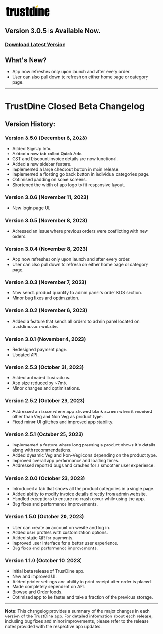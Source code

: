 <img src="../assets/trustdine_logo.png" alt="TrustDine Logo" width="150px"/>

## Version 3.0.5 is Available Now.
### [Download Latest Version](https://github.com/MdShahnawazSheikh/trustdine-closed-beta/raw/main/release/latest-build.apk)

## What's New?
- App now refreshes only upon launch and after every order.
- User can also pull down to refresh on either home page or category page.

---
# TrustDine Closed Beta Changelog
## Version History:

### Version 3.5.0 (December 8, 2023)
- Added SignUp Info.
- Added a new tab called Quick Add.
- GST and Discount invoice details are now functional. 
- Added a new sidebar feature.
- Implemented a large checkout button in main release.
- Implemented a floating go back button in individual categories page.
- Optimised padding on some screens.
- Shortened the width of app logo to fit responsive layout.

### Version 3.0.6 (November 11, 2023)
- New login page UI.

### Version 3.0.5 (November 8, 2023)
- Adressed an issue where previous orders were conflicting with new orders.

### Version 3.0.4 (November 8, 2023)
- App now refreshes only upon launch and after every order.
- User can also pull down to refresh on either home page or category page.

### Version 3.0.3 (November 7, 2023)
- Now sends product quantity to admin panel's order KDS section.
- Minor bug fixes and optimization.

### Version 3.0.2 (November 6, 2023)
- Added a feature that sends all orders to admin panel located on trustdine.com website.

### Version 3.0.1 (November 4, 2023)
- Redesigned payment page.
- Updated API.

### Version 2.5.3 (October 31, 2023)
- Added animated illustrations.
- App size reduced by ~7mb.
- Minor changes and optimizations.

### Version 2.5.2 (October 26, 2023)
- Addressed an issue where app showed blank screen when it received other than Veg and Non Veg as product type.
- Fixed minor UI glitches and improved app stability.

### Version 2.5.1 (October 25, 2023)
- Implemented a feature where long pressing a product shows it's details along with recommendations.
- Added dynamic Veg and Non-Veg icons depending on the product type.
- Improved overall app performance and loading times.
- Addressed reported bugs and crashes for a smoother user experience.

### Version 2.0.0 (October 23, 2023)
- Introduced a tab that shows all the product categories in a single page.
- Added ability to modify invoice details directly from admin website.
- Handled exceptions to ensure no crash occur while using the app.
- Bug fixes and performance improvements.

### Version 1.5.0 (October 20, 2023)
- User can create an account on wesite and log in.
- Added user profiles with customization options.
- Added static QR for payments.
- Improved user interface for a better user experience.
- Bug fixes and performance improvements.

### Version 1.1.0 (October 10, 2023)
- Initial beta release of TrustDine app.
- New and improved UI.
- Added printer settings and ability to print receipt after order is placed.
- Made completely dependent on API.
- Browse and Order foods.
- Optimised app to be faster and take a fraction of the previous storage.

---

**Note:** This changelog provides a summary of the major changes in each version of the TrustDine app. For detailed information about each release, including bug fixes and minor improvements, please refer to the release notes provided with the respective app updates.